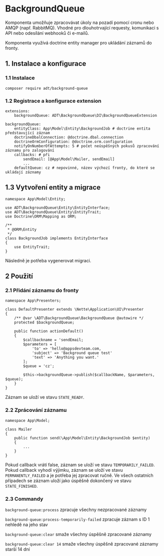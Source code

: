 # BackgroundQueue

Komponenta umožňuje zpracovávat úkoly na pozadí pomocí cronu nebo AMQP (např. RabbitMQ). Vhodné pro dlouhotrvající requesty, komunikaci s API nebo odesílání webhooků či e-mailů.

Komponenta využívá doctrine entity manager pro ukládání záznamů do fronty.

## 1. Instalace a konfigurace

### 1.1 Instalace
```
composer require adt/background-queue
```

### 1.2 Registrace a konfigurace extension
```
extensions:
	backgroundQueue: ADT\BackgroundQueue\DI\BackgroundQueueExtension

backgroundQueue:
	entityClass: App\Model\Entity\BackgroundJob # doctrine entita představující záznam
	doctrineDbalConnection: @doctrine.dbal.connection
	doctrineOrmConfiguration: @doctrine.orm.configuration
	notifyOnNumberOfAttempts: 5 # počet neúspěšných pokusů zpracování záznamu pro zalogování
	callbacks: # při 
		sendEmail: [@App\Model\Mailer, sendEmail]
		...
	defaultQueue: cz # nepovinné, název výchozí fronty, do které se ukládají záznamy
```

## 1.3 Vytvoření entity a migrace
```
namespace App\Model\Entity;

use ADT\BackgroundQueue\Entity\EntityInterface;
use ADT\BackgroundQueue\Entity\EntityTrait;
use Doctrine\ORM\Mapping as ORM;

/**
 * @ORM\Entity
 */
class BackgroundJob implements EntityInterface
{
	use EntityTrait;
}
```

Následně je potřeba vygenerovat migraci.

## 2 Použití

### 2.1 Přidání záznamu do fronty
```
namespace App\Presenters;

class DefaultPresenter extends \Nette\Application\UI\Presenter 
{
    /** @var \ADT\BackgroundQueue\BackgroundQueue @autowire */
    protected $backgroundQueue;

    public function actionDefault() 
    {
        $callbackname = 'sendEmail;
        $parameters = [
            'to' => 'hello@appsdevteam.com,
            'subject' => 'Background queue test'
            'text' => 'Anything you want.'
        ];
        $queue = 'cz';

        $this->backgroundQueue->publish($callbackName, $parameters, $queue);
    }
}
```

Záznam se uloží ve stavu `STATE_READY`.

### 2.2 Zprácování záznamu

```
namespace App\Model;

class Mailer
{
	public function send(\App\Model\Entity\BackgroundJob $entity) 
	{
	    ...
	}
}
```

Pokud callback vrátí false, záznam se uloží ve stavu `TEMPORARILY_FAILED`. Pokud callback vyhodí výjimku, záznam se uloží ve stavu `PERMANENTLY_FAILED` a je potřeba jej zpracovat ručně. Ve všech ostatních případech se záznam uloží jako úspěšně dokončený ve stavu `STATE_FINISHED`.

### 2.3 Commandy

`background-queue:process` zpracuje všechny nezpracované záznamy

`background-queue:process-temporarily-failed` zpracuje záznam s ID 1 nehledě na jeho stav

`background-queue:clear` smaže všechny úspěšně zpracované záznamy

`background-queue:clear 14` smaže všechny úspěšně zpracované záznamy starší 14 dní
